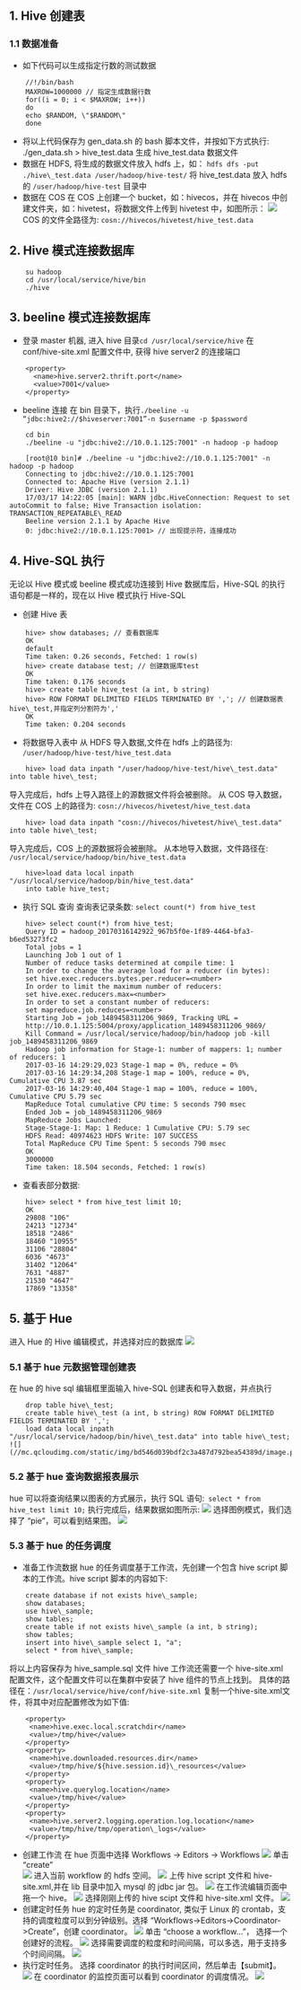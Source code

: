 ## 1. Hive 创建表
### 1.1 数据准备
* 如下代码可以生成指定行数的测试数据
```
    //!/bin/bash
    MAXROW=1000000 // 指定生成数据行数
    for((i = 0; i < $MAXROW; i++))
    do
    echo $RANDOM, \"$RANDOM\"
    done
```
* 将以上代码保存为 gen\_data.sh 的 bash 脚本文件，并按如下方式执行:
    ./gen\_data.sh > hive\_test.data
生成 hive_test.data 数据文件
* 数据在 HDFS, 将生成的数据文件放入 hdfs 上，如：    `hdfs dfs -put ./hive\_test.data /user/hadoop/hive-test/`
将 hive_test.data 放入 hdfs 的 `/user/hadoop/hive-test` 目录中
* 数据在 COS
在 COS 上创建一个 bucket，如：hivecos，并在 hivecos 中创建文件夹，如：hivetest，将数据文件上传到 hivetest 中，如图所示：
![](//mc.qcloudimg.com/static/img/16acafa53d968e1ec88c6f085e8bd0a3/image.png)
COS 的文件全路径为: `cosn://hivecos/hivetest/hive_test.data`
## 2. Hive 模式连接数据库
```
    su hadoop
    cd /usr/local/service/hive/bin
    ./hive
```
## 3. beeline 模式连接数据库
* 登录 master 机器, 进入 hive 目录`cd /usr/local/service/hive`
在 conf/hive-site.xml 配置文件中, 获得 hive server2 的连接端口
```
    <property>
      <name>hive.server2.thrift.port</name>
      <value>7001</value>
    </property>
```
* beeline 连接
在 bin 目录下，执行`./beeline -u “jdbc:hive2://$hiveserver:7001”-n $username -p $password`
```
    cd bin
    ./beeline -u "jdbc:hive2://10.0.1.125:7001" -n hadoop -p hadoop

    [root@10 bin]# ./beeline -u "jdbc:hive2://10.0.1.125:7001" -n hadoop -p hadoop
    Connecting to jdbc:hive2://10.0.1.125:7001
    Connected to: Apache Hive (version 2.1.1)
    Driver: Hive JDBC (version 2.1.1)
    17/03/17 14:22:05 [main]: WARN jdbc.HiveConnection: Request to set autoCommit to false; Hive Transaction isolation: TRANSACTION_REPEATABLE\_READ
    Beeline version 2.1.1 by Apache Hive
    0: jdbc:hive2://10.0.1.125:7001> // 出现提示符，连接成功
```
## 4. Hive-SQL 执行
无论以 Hive 模式或 beeline 模式成功连接到 Hive 数据库后，Hive-SQL 的执行语句都是一样的，现在以 Hive 模式执行 Hive-SQL
* 创建 Hive 表
```
    hive> show databases; // 查看数据库
    OK
    default
    Time taken: 0.26 seconds, Fetched: 1 row(s)
    hive> create database test; // 创建数据库test
    OK
    Time taken: 0.176 seconds
    hive> create table hive_test (a int, b string)
    hive> ROW FORMAT DELIMITED FIELDS TERMINATED BY ','; // 创建数据表 hive\_test,并指定列分割符为','
    OK
    Time taken: 0.204 seconds
```
* 将数据导入表中
从 HDFS 导入数据,文件在 hdfs 上的路径为: `/user/hadoop/hive-test/hive_test.data`

```
    hive> load data inpath "/user/hadoop/hive-test/hive\_test.data" into table hive\_test;
```
导入完成后，hdfs 上导入路径上的源数据文件将会被删除。
从 COS 导入数据，文件在 COS 上的路径为: `cosn://hivecos/hivetest/hive_test.data`
```
    hive> load data inpath "cosn://hivecos/hivetest/hive\_test.data" into table hive\_test;
```
导入完成后，COS 上的源数据将会被删除。
从本地导入数据，文件路径在: `/usr/local/service/hadoop/bin/hive_test.data`
```
    hive>load data local inpath "/usr/local/service/hadoop/bin/hive_test.data"
	into table hive_test;
```
* 执行 SQL 查询
查询表记录条数: `select count(*) from hive_test`

```
    hive> select count(*) from hive_test;
    Query ID = hadoop_20170316142922_967b5f0e-1f89-4464-bfa3-b6ed53273fc2
    Total jobs = 1
    Launching Job 1 out of 1
    Number of reduce tasks determined at compile time: 1
    In order to change the average load for a reducer (in bytes):
    set hive.exec.reducers.bytes.per.reducer=<number>
    In order to limit the maximum number of reducers:
    set hive.exec.reducers.max=<number>
    In order to set a constant number of reducers:
    set mapreduce.job.reduces=<number>
    Starting Job = job_1489458311206_9869, Tracking URL =
    http://10.0.1.125:5004/proxy/application_1489458311206_9869/
    Kill Command = /usr/local/service/hadoop/bin/hadoop job -kill job_1489458311206_9869
    Hadoop job information for Stage-1: number of mappers: 1; number of reducers: 1
    2017-03-16 14:29:29,023 Stage-1 map = 0%, reduce = 0%
    2017-03-16 14:29:34,208 Stage-1 map = 100%, reduce = 0%, Cumulative CPU 3.87 sec
    2017-03-16 14:29:40,404 Stage-1 map = 100%, reduce = 100%, Cumulative CPU 5.79 sec
    MapReduce Total cumulative CPU time: 5 seconds 790 msec
    Ended Job = job_1489458311206_9869
    MapReduce Jobs Launched:
    Stage-Stage-1: Map: 1 Reduce: 1 Cumulative CPU: 5.79 sec
    HDFS Read: 40974623 HDFS Write: 107 SUCCESS
    Total MapReduce CPU Time Spent: 5 seconds 790 msec
    OK
    3000000
    Time taken: 18.504 seconds, Fetched: 1 row(s)
```
* 查看表部分数据:
```
    hive> select * from hive_test limit 10;
    OK
    29808 "106"
    24213 "12734"
    18518 "2486"
    18460 "10955"
    31106 "28804"
    6036 "4673"
    31402 "12064"
    7631 "4887"
    21530 "4647"
    17869 "13358"
```
## 5. 基于 Hue
进入 Hue 的 Hive 编辑模式，并选择对应的数据库
![](//mc.qcloudimg.com/static/img/4041add865aedc3c6a711fd2c0392833/image.png)
### 5.1 基于 hue 元数据管理创建表
在 hue 的 hive sql 编辑框里面输入 hive-SQL 创建表和导入数据，并点执行
```
    drop table hive\_test;
    create table hive\_test (a int, b string) ROW FORMAT DELIMITED FIELDS TERMINATED BY ',';
    load data local inpath "/usr/local/service/hadoop/bin/hive\_test.data" into table hive\_test;
![](//mc.qcloudimg.com/static/img/bd546d039bdf2c3a487d792bea54389d/image.png)
```
### 5.2 基于 hue 查询数据报表展示
hue 可以将查询结果以图表的方式展示，执行 SQL 语句:` select * from hive_test limit 10;`
执行完成后，结果数据如图所示:
![](//mc.qcloudimg.com/static/img/dbbc7ffa153a9c09409e802e2f4cb9d3/image.png)
选择图例模式，我们选择了 “pie”，可以看到结果图。
![](//mc.qcloudimg.com/static/img/8b543e198d369c1935cbe98b66f0b231/image.png)
### 5.3 基于 hue 的任务调度
* 准备工作流数据
hue 的任务调度基于工作流，先创建一个包含 hive script 脚本的工作流。hive script 脚本的内容如下:
```
    create database if not exists hive\_sample;
    show databases;
    use hive\_sample;
    show tables;
    create table if not exists hive\_sample (a int, b string);
    show tables;
    insert into hive\_sample select 1, "a";
    select * from hive\_sample;
```
将以上内容保存为 hive_sample.sql 文件
hive 工作流还需要一个 hive-site.xml 配置文件，这个配置文件可以在集群中安装了 hive 组件的节点上找到。
具体的路径在：`/usr/local/service/hive/conf/hive-site.xml`
复制一个hive-site.xml文件，将其中对应配置修改为如下值:
```
    <property>
     <name>hive.exec.local.scratchdir</name>
     <value>/tmp/hive</value>
    </property>
    <property>
     <name>hive.downloaded.resources.dir</name>
     <value>/tmp/hive/${hive.session.id}\_resources</value>
    </property>
    <property>
     <name>hive.querylog.location</name>
     <value>/tmp/hive</value>
    </property>
    <property>
     <name>hive.server2.logging.operation.log.location</name>
     <value>/tmp/hive/tmp/operation\_logs</value>
    </property>
```
* 创建工作流
在 hue 页面中选择 Workflows -> Editors -> Workflows
![](//mc.qcloudimg.com/static/img/4a57aaba3f6a3d95f4cad15e45b5d5a8/image.png)
单击 “create”  
![](//mc.qcloudimg.com/static/img/120400512a20320938933925311f8779/image.png)
进入当前 workflow 的 hdfs 空间。
![](//mc.qcloudimg.com/static/img/4012fa21197ad31b610eec79ca321ea3/image.png)
上传 hive script 文件和 hive-site.xml,并在 lib 目录中加入 mysql 的 jdbc jar 包。
![](//mc.qcloudimg.com/static/img/878f20da0df4fd426c8173caffd9fd64/image.png)
在工作流编辑页面中拖一个 hive。
![](//mc.qcloudimg.com/static/img/d1a5306cf83a299be4c9937b116a93a9/image.png)
选择刚刚上传的 hive scipt 文件和 hive-site.xml 文件。
![](//mc.qcloudimg.com/static/img/b48bf7c47ee1f3553ea77844864f91fc/image.png)
* 创建定时任务
hue 的定时任务是 coordinator, 类似于 Linux 的 crontab，支持的调度粒度可以到分钟级别。选择 “Workflows->Editors->Coordinator->Create”，创建 coordinator。
![](//mc.qcloudimg.com/static/img/eea286d55aa9d7a7fd70f04174410525/image.png)
单击 “choose a workflow...”， 选择一个创建好的流程。
![](//mc.qcloudimg.com/static/img/c7cdefa232325bcc29599819fbd377a0/image.png)
选择需要调度的粒度和时间间隔，可以多选，用于支持多个时间间隔。
![](//mc.qcloudimg.com/static/img/90d903f7e9fcce240cd279da337d6e29/image.png)
* 执行定时任务。
选择 coordinator 的执行时间区间，然后单击【submit】。
![](//mc.qcloudimg.com/static/img/0888e25e6a1ed10843c4b6d1d4e62484/image.png)
在 coordinator 的监控页面可以看到 coordinator 的调度情况。
![](//mc.qcloudimg.com/static/img/b26649ef261e536f0ebb797a6e86d73a/image.png)

